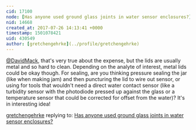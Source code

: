 ```yaml
---
cid: 17100
node: [Has anyone used ground glass joints in water sensor enclosures?](../notes/gretchengehrke/07-19-2017/has-anyone-used-ground-glass-joints-in-water-sensor-enclosures)
nid: 14668
created_at: 2017-07-26 14:13:41 +0000
timestamp: 1501078421
uid: 430549
author: [gretchengehrke](../profile/gretchengehrke)
---
```


[@DavidMack](/profile/DavidMack), that's very true about the expense, but the lids are usually metal and so hard to clean. Depending on the analyte of interest, metal lids could be okay though. For sealing, are you thinking pressure sealing the jar (like when making jam) and then puncturing the lid to wire out sensor, or using for tools that wouldn't need a direct water contact sensor (like a turbidity sensor with the photodiode pressed up against the glass or a temperature sensor that could be corrected for offset from the water)? It's in interesting idea!


[gretchengehrke](../profile/gretchengehrke) replying to: [Has anyone used ground glass joints in water sensor enclosures?](../notes/gretchengehrke/07-19-2017/has-anyone-used-ground-glass-joints-in-water-sensor-enclosures)

